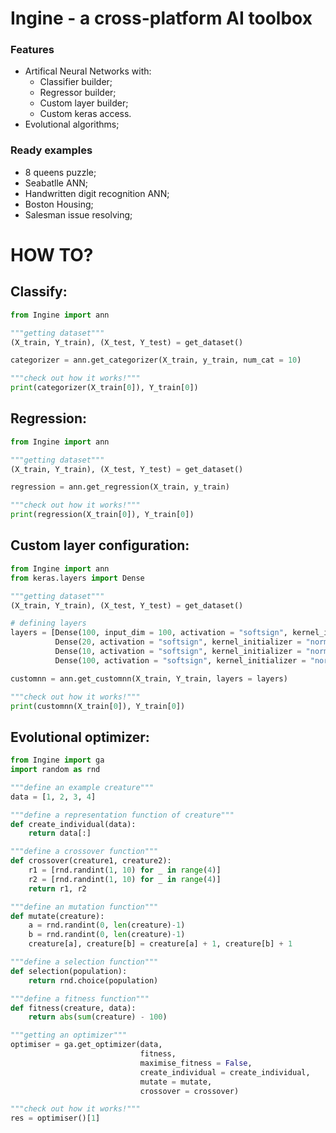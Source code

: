 # Ingine - a cross-platform AI toolbox

### Features

- Artifical Neural Networks with:
   - Classifier builder;
   - Regressor  builder;
   - Custom layer builder;
   - Custom keras access.
- Evolutional algorithms;

### Ready examples

- 8 queens puzzle;
- Seabatlle ANN;
- Handwritten digit recognition ANN;
- Boston Housing;
- Salesman issue resolving;

# HOW TO?

## Classify:
```python
from Ingine import ann

"""getting dataset"""
(X_train, Y_train), (X_test, Y_test) = get_dataset()

categorizer = ann.get_categorizer(X_train, y_train, num_cat = 10)

"""check out how it works!"""
print(categorizer(X_train[0]), Y_train[0])
```

## Regression:
```python
from Ingine import ann

"""getting dataset"""
(X_train, Y_train), (X_test, Y_test) = get_dataset()

regression = ann.get_regression(X_train, y_train)

"""check out how it works!"""
print(regression(X_train[0]), Y_train[0])
```

## Custom layer configuration:
```python
from Ingine import ann
from keras.layers import Dense

"""getting dataset"""
(X_train, Y_train), (X_test, Y_test) = get_dataset()

# defining layers
layers = [Dense(100, input_dim = 100, activation = "softsign", kernel_initializer = "normal"),
          Dense(20, activation = "softsign", kernel_initializer = "normal"),
          Dense(10, activation = "softsign", kernel_initializer = "normal"),
          Dense(100, activation = "softsign", kernel_initializer = "normal")]

customnn = ann.get_customnn(X_train, Y_train, layers = layers)

"""check out how it works!"""
print(customnn(X_train[0]), Y_train[0])
```

## Evolutional optimizer:
```python
from Ingine import ga
import random as rnd

"""define an example creature"""
data = [1, 2, 3, 4]

"""define a representation function of creature"""
def create_individual(data):
    return data[:]

"""define a crossover function"""
def crossover(creature1, creature2):
    r1 = [rnd.randint(1, 10) for _ in range(4)]
    r2 = [rnd.randint(1, 10) for _ in range(4)]
    return r1, r2

"""define an mutation function"""
def mutate(creature):
    a = rnd.randint(0, len(creature)-1)
    b = rnd.randint(0, len(creature)-1)
    creature[a], creature[b] = creature[a] + 1, creature[b] + 1

"""define a selection function"""
def selection(population):
    return rnd.choice(population)

"""define a fitness function"""
def fitness(creature, data):
    return abs(sum(creature) - 100)

"""getting an optimizer"""
optimiser = ga.get_optimizer(data,
                             fitness,
                             maximise_fitness = False,
                             create_individual = create_individual,
                             mutate = mutate,
                             crossover = crossover)

"""check out how it works!"""
res = optimiser()[1]
```
